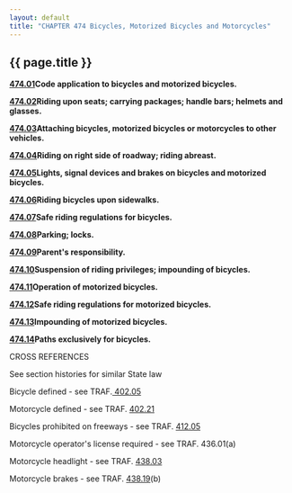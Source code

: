 ```yaml
---
layout: default
title: "CHAPTER 474 Bicycles, Motorized Bicycles and Motorcycles"
---
```


{{ page.title }}
----------------


  [**474.01**](279efbde.html)**Code application to bicycles and motorized bicycles.**

  [**474.02**](27a50c7b.html)**Riding upon seats; carrying packages; handle bars; helmets and glasses.**

  [**474.03**](27c14973.html)**Attaching bicycles, motorized bicycles or motorcycles to other vehicles.**

  [**474.04**](27c81aae.html)**Riding on right side of roadway; riding abreast.**

  [**474.05**](27d0022a.html)**Lights, signal devices and brakes on bicycles and motorized bicycles.**

  [**474.06**](27de5ecf.html)**Riding bicycles upon sidewalks.**

  [**474.07**](27e49b26.html)**Safe riding regulations for bicycles.**

  [**474.08**](27f9545a.html)**Parking; locks.**

  [**474.09**](2805ce28.html)**Parent's responsibility.**

  [**474.10**](280ad186.html)**Suspension of riding privileges; impounding of bicycles.**

  [**474.11**](280d02d1.html)**Operation of motorized bicycles.**

  [**474.12**](281c7963.html)**Safe riding regulations for motorized bicycles.**

  [**474.13**](282c8aab.html)**Impounding of motorized bicycles.**

  [**474.14**](282f9b4f.html)**Paths exclusively for bicycles.**

CROSS REFERENCES

See section histories for similar State law

Bicycle defined - see TRAF.[ 402.05](1ba2d538.html)

Motorcycle defined - see TRAF. [402.21](1bf4b012.html)

Bicycles prohibited on freeways - see TRAF. [412.05](1d746e0b.html)

Motorcycle operator's license required - see TRAF. 436.01(a)

Motorcycle headlight - see TRAF. [438.03](23c2bd1b.html)

Motorcycle brakes - see TRAF. [438.19](245f2204.html)(b)
